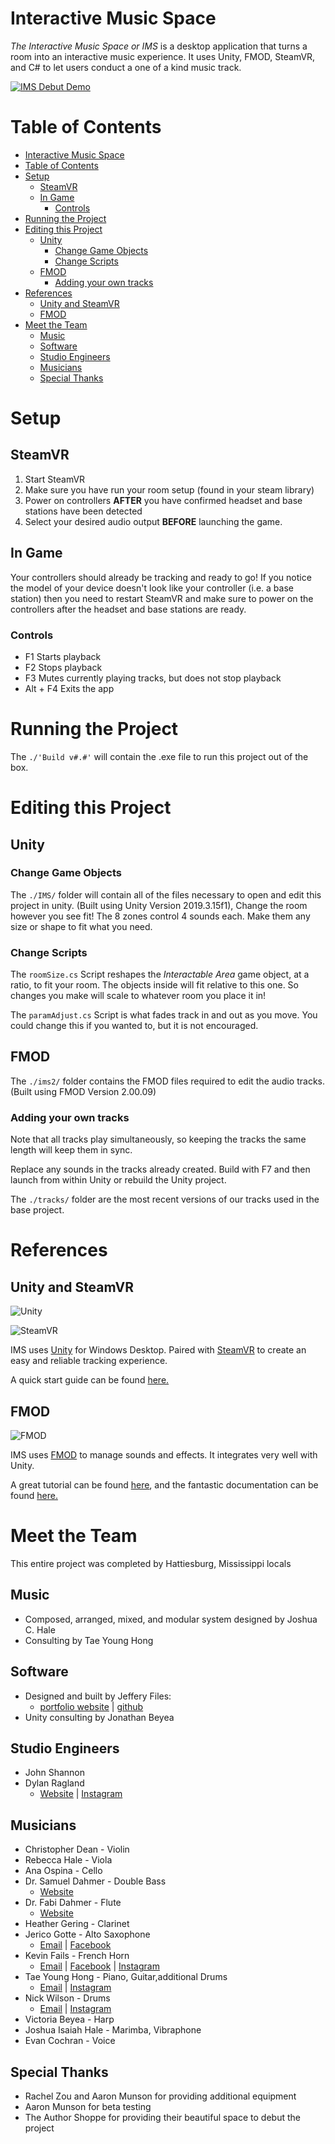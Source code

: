 # Interactive Music Space

*The Interactive Music Space or IMS* is a desktop application that turns a room into an interactive music experience. It uses Unity, FMOD, SteamVR, and C# to let users conduct a one of a kind music track.

[![IMS Debut Demo](http://img.youtube.com/vi/bc7wb3WGFGA/0.jpg)](https://www.youtube.com/watch?v=bc7wb3WGFGA)

# Table of Contents
- [Interactive Music Space](#interactive-music-space)
- [Table of Contents](#table-of-contents)
- [Setup](#setup)
  - [SteamVR](#steamvr)
  - [In Game](#in-game)
    - [Controls](#controls)
- [Running the Project](#running-the-project)
- [Editing this Project](#editing-this-project)
  - [Unity](#unity)
    - [Change Game Objects](#change-game-objects)
    - [Change Scripts](#change-scripts)
  - [FMOD](#fmod)
    - [Adding your own tracks](#adding-your-own-tracks)
- [References](#references)
  - [Unity and SteamVR](#unity-and-steamvr)
  - [FMOD](#fmod-1)
- [Meet the Team](#meet-the-team)
  - [Music](#music)
  - [Software](#software)
  - [Studio Engineers](#studio-engineers)
  - [Musicians](#musicians)
  - [Special Thanks](#special-thanks)


# Setup

## SteamVR

1. Start SteamVR
2. Make sure you have run your room setup (found in your steam library)
3. Power on controllers **AFTER** you have confirmed headset and base stations have been detected
4. Select your desired audio output **BEFORE** launching the game.

## In Game

Your controllers should already be tracking and ready to go! If you notice the model of your device doesn't look like your controller (i.e. a base station) then you need to restart SteamVR and make sure to power on the controllers after the headset and base stations are ready.

### Controls

- F1 Starts playback
- F2 Stops playback
- F3 Mutes currently playing tracks, but does not stop playback
- Alt + F4 Exits the app

# Running the Project

The `./'Build v#.#'` will contain the .exe file to run this project out of the box.

# Editing this Project

## Unity 

### Change Game Objects
The `./IMS/` folder will contain all of the files necessary to open and edit this project in unity. (Built using Unity Version 2019.3.15f1), Change the room however you see fit! The 8 zones control 4 sounds each. Make them any size or shape to fit what you need.

### Change Scripts
The `roomSize.cs` Script reshapes the *Interactable Area* game object, at a ratio, to fit your room. The objects inside will fit relative to this one. So changes you make will scale to whatever room you place it in!

The `paramAdjust.cs` Script is what fades track in and out as you move. You could change this if you wanted to, but it is not encouraged.

## FMOD
The `./ims2/` folder contains the FMOD files required to edit the audio tracks. (Built using FMOD Version 2.00.09)

### Adding your own tracks

Note that all tracks play simultaneously, so keeping the tracks the same length will keep them in sync.

Replace any sounds in the tracks already created. Build with F7 and then launch from within Unity or rebuild the Unity project.


The `./tracks/` folder are the most recent versions of our tracks used in the base project.

# References

## Unity and SteamVR
![Unity](reference%20imgs/Unity%20Logos/unity-master-black.png)

![SteamVR](reference%20imgs/SteamVR%20Logos/SteamVR%20Logo.png)

IMS uses [Unity](https://unity.com/) for Windows Desktop. Paired with [SteamVR](https://store.steampowered.com/steamvr) to create an easy and reliable tracking experience. 

A quick start guide can be found [here.](https://valvesoftware.github.io/steamvr_unity_plugin/articles/Quickstart.html)


## FMOD
![FMOD](reference%20imgs/FMOD%20Logos/FMOD%20Logo%20White%20-%20Black%20Background.svg)

IMS uses [FMOD](https://www.fmod.com/) to manage sounds and effects. It integrates very well with Unity.

A great tutorial can be found [here](https://www.fmod.com/unity-integrate), and the fantastic documentation can be found [here.](https://www.fmod.com/resources/documentation-studio?version=2.0&page=welcome-to-fmod-studio-new-in-200.html)

# Meet the Team

This entire project was completed by Hattiesburg, Mississippi locals

## Music
- Composed, arranged, mixed, and modular system designed by Joshua C. Hale
- Consulting by Tae Young Hong

## Software
- Designed and built by Jeffery Files: 
  - [portfolio website](https://jfiles.dev) | [github](https://github.com/jjfiles)
- Unity consulting by Jonathan Beyea

## Studio Engineers
- John Shannon
- Dylan Ragland
  - [Website](dylanragland.com) | [Instagram](instagram.com/dylanraglandsound)

## Musicians
- Christopher Dean - Violin
- Rebecca Hale - Viola
- Ana Ospina - Cello 
- Dr. Samuel Dahmer - Double Bass
  - [Website](dahmerbass.wixsite.com/bass)
- Dr. Fabi Dahmer - Flute 
  - [Website](fabiflute.wixsite.com/fabiflute)
- Heather Gering - Clarinet 
- Jerico Gotte - Alto Saxophone
  - [Email](balambsymphony@gmail.com) | [Facebook](https://www.facebook.com/jerico.gotte)
- Kevin Fails - French Horn
  - [Email](kevinlf.music@gmail.com) | [Facebook](facebook.com/kevhornmusic) | [Instagram](instagram.com/hornmusic_kevin)
- Tae Young Hong - Piano, Guitar,additional Drums
  - [Email](tyhong0826@gmail.com) | [Instagram](instagram.com/taeyoung.music)
- Nick Wilson - Drums
  - [Email](nicholas.kaine@gmail.com) | [Instagram](instagram.com/the_real_nick_wilson)
- Victoria Beyea - Harp
- Joshua Isaiah Hale - Marimba, Vibraphone
- Evan Cochran - Voice 

## Special Thanks
- Rachel Zou and Aaron Munson for providing additional equipment
- Aaron Munson for beta testing
- The Author Shoppe for providing their beautiful space to debut the project
